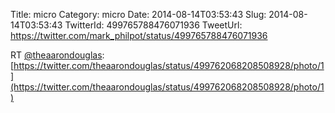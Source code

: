 Title: micro
Category: micro
Date: 2014-08-14T03:53:43
Slug: 2014-08-14T03:53:43
TwitterId: 499765788476071936
TweetUrl: https://twitter.com/mark_philpot/status/499765788476071936

RT [@theaarondouglas](https://twitter.com/theaarondouglas): [https://twitter.com/theaarondouglas/status/499762068208508928/photo/1](https://twitter.com/theaarondouglas/status/499762068208508928/photo/1)